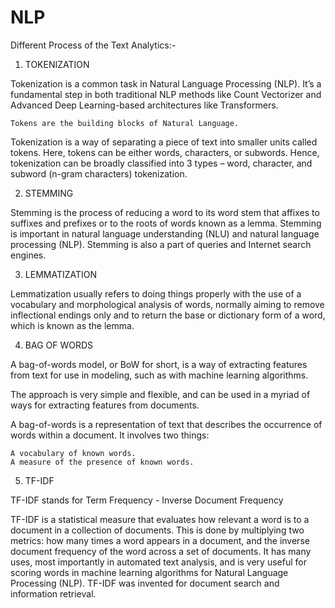 # NLP
Different Process of the Text Analytics:-

1. TOKENIZATION 

Tokenization is a common task in Natural Language Processing (NLP). It’s a fundamental step in both traditional NLP methods like Count Vectorizer and Advanced Deep Learning-based architectures like Transformers.

    Tokens are the building blocks of Natural Language.

Tokenization is a way of separating a piece of text into smaller units called tokens. Here, tokens can be either words, characters, or subwords. Hence, tokenization can be broadly classified into 3 types – word, character, and subword (n-gram characters) tokenization.

2. STEMMING

Stemming is the process of reducing a word to its word stem that affixes to suffixes and prefixes or to the roots of words known as a lemma. Stemming is important in natural language understanding (NLU) and natural language processing (NLP). Stemming is also a part of queries and Internet search engines.

3. LEMMATIZATION

Lemmatization usually refers to doing things properly with the use of a vocabulary and morphological analysis of words, normally aiming to remove inflectional endings only and to return the base or dictionary form of a word, which is known as the lemma.

4. BAG OF WORDS

A bag-of-words model, or BoW for short, is a way of extracting features from text for use in modeling, such as with machine learning algorithms.

The approach is very simple and flexible, and can be used in a myriad of ways for extracting features from documents.

A bag-of-words is a representation of text that describes the occurrence of words within a document. It involves two things:

    A vocabulary of known words.
    A measure of the presence of known words.

5. TF-IDF

TF-IDF stands for Term Frequency - Inverse Document Frequency 

TF-IDF is a statistical measure that evaluates how relevant a word is to a document in a collection of documents. This is done by multiplying two metrics: how many times a word appears in a document, and the inverse document frequency of the word across a set of documents. It has many uses, most importantly in automated text analysis, and is very useful for scoring words in machine learning algorithms for Natural Language Processing (NLP). TF-IDF was invented for document search and information retrieval.
